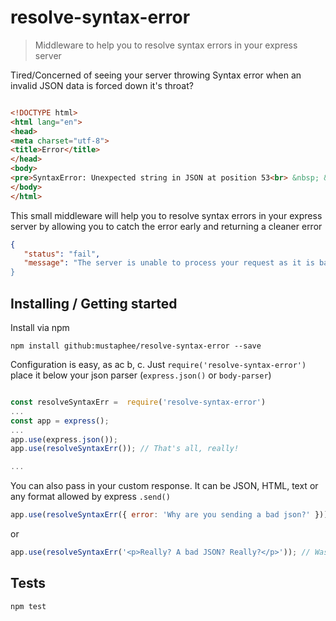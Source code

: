 # resolve-syntax-error
>  Middleware to help you to resolve syntax errors in your express server

Tired/Concerned of seeing your server throwing Syntax error when an invalid JSON data is forced
down it's throat?
```html

<!DOCTYPE html>
<html lang="en">
<head>
<meta charset="utf-8">
<title>Error</title>
</head>
<body>
<pre>SyntaxError: Unexpected string in JSON at position 53<br> &nbsp; &nbsp;at JSON.parse (&lt;anonymous&gt;)<br> &nbsp; &nbsp;at parse (/home/touchcore/Desktop/TC/tc-back-office/node_modules/body-parser/lib/types/json.js:89:19)<br> &nbsp; &nbsp;at /home/touchcore/Desktop/TC/tc-back-office/node_modules/body-parser/lib/read.js:121:18<br> &nbsp; &nbsp;at invokeCallback (/home/touchcore/Desktop/TC/tc-back-office/node_modules/raw-body/index.js:224:16)<br> &nbsp; &nbsp;at done (/home/touchcore/Desktop/TC/tc-back-office/node_modules/raw-body/index.js:213:7)<br> &nbsp; &nbsp;at IncomingMessage.onEnd (/home/touchcore/Desktop/TC/tc-back-office/node_modules/raw-body/index.js:273:7)<br> &nbsp; &nbsp;at IncomingMessage.emit (events.js:327:22)<br> &nbsp; &nbsp;at endReadableNT (_stream_readable.js:1220:12)<br> &nbsp; &nbsp;at processTicksAndRejections (internal/process/task_queues.js:84:21)</pre>
</body>
</html>
```

 This small middleware will help you to resolve syntax errors in your express server by 
 allowing you to catch the error early and returning a cleaner error

 ```json
 {
    "status": "fail",
    "message": "The server is unable to process your request as it is badly malformed!
 }

 ```

## Installing / Getting started

Install via npm

```shell
npm install github:mustaphee/resolve-syntax-error --save
```

Configuration is easy, as ac b, c. Just `require('resolve-syntax-error')` place it below your json parser (`express.json()` or `body-parser`)

```js

const resolveSyntaxErr =  require('resolve-syntax-error')
...
const app = express();
...
app.use(express.json());
app.use(resolveSyntaxErr()); // That's all, really!

...
```

You can also pass in your custom response. It can be JSON, HTML, text or any format allowed by express `.send()`

```js
app.use(resolveSyntaxErr({ error: 'Why are you sending a bad json?' })); // Torture their conscience!

```
or

```js
app.use(resolveSyntaxErr('<p>Really? A bad JSON? Really?</p>')); // Wasn't hard, was it?!

```

## Tests

```shell
npm test
```
